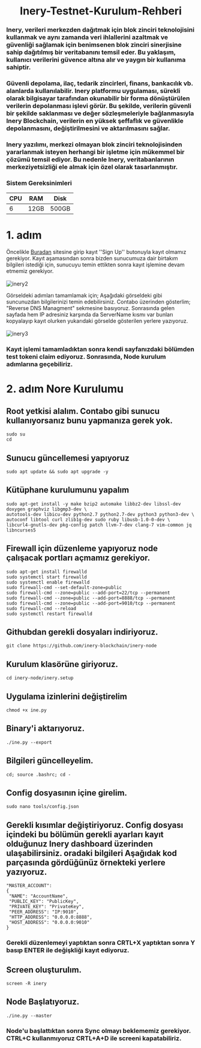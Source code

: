 
<h1 align="center">Inery-Testnet-Kurulum-Rehberi


### Inery, verileri merkezden dağıtmak için blok zinciri teknolojisini kullanmak ve aynı zamanda veri ihlallerini azaltmak ve güvenliği sağlamak için benimsenen blok zinciri sinerjisine sahip dağıtılmış bir veritabanını temsil eder. Bu yaklaşım, kullanıcı verilerini güvence altına alır ve yaygın bir kullanıma sahiptir.

### Güvenli depolama, ilaç, tedarik zincirleri, finans, bankacılık vb. alanlarda kullanılabilir. Inery platformu uygulaması, sürekli olarak bilgisayar tarafından okunabilir bir forma dönüştürülen verilerin depolanması işlevi görür. Bu şekilde, verilerin güvenli bir şekilde saklanması ve değer sözleşmeleriyle bağlanmasıyla Inery Blockchain, verilerin en yüksek şeffaflık ve güvenlikle depolanmasını, değiştirilmesini ve aktarılmasını sağlar.

### Inery yazılımı, merkezi olmayan blok zinciri teknolojisinden yararlanmak isteyen herhangi bir işletme için mükemmel bir çözümü temsil ediyor. Bu nedenle Inery, veritabanlarının merkeziyetsizliği ele almak için özel olarak tasarlanmıştır.

### Sistem Gereksinimleri 

|CPU | RAM  | Disk  | 
|----|------|----------|
|   6| 12GB  | 500GB    |

 
  
  # 1. adım
Öncelikle [Buradan](https://testnet.inery.io/dashboard/) sitesine girip kayıt ''Sign Up'' butonuyla kayıt olmamız gerekiyor. Kayıt aşamasından sonra bizden sunucumuza dair birtakım bilgileri istediği için, sunucuyu temin ettikten sonra kayıt işlemine devam etmemiz gerekiyor.
<br/><br>
![inery2](https://user-images.githubusercontent.com/111747226/199738064-451761ea-99cc-4250-8cdf-bcbcbc2aa463.png)

  Görseldeki adımları tamamlamak için; Aşağıdaki görseldeki gibi suncunuzdan bilgilerinizi temin edebilirsiniz. Contabo üzerinden gösterlim; "Reverse DNS Managment" sekmesine basıyoruz. Sonrasında gelen sayfada hem IP adresiniz karşında da ServerName kısmı var bunları kopyalayıp kayıt olurken yukarıdaki görselde gösterilen yerlere yazıyoruz.
 <br/><br> 
 ![inery3](https://user-images.githubusercontent.com/111747226/199739053-1e982aef-64ef-4843-9f26-ce4719e9da2c.png)
 
 ### Kayıt işlemi tamamladıktan sonra kendi sayfanızdaki bölümden test tokeni claim ediyoruz. Sonrasında, Node kurulum adımlarına geçebiliriz.
 
   # 2. adım Nore Kurulumu
   
  ## Root yetkisi alalım. Contabo gibi sunucu kullanıyorsanız bunu yapmanıza gerek yok.
  ```
  sudo su
  cd
  ```
  
 ## Sunucu güncellemesi yapıyoruz 
  
  ```
 sudo apt update && sudo apt upgrade -y
  ```
  
 ## Kütüphane kurulumunu yapalım
  
 ```
sudo apt-get install -y make bzip2 automake libbz2-dev libssl-dev doxygen graphviz libgmp3-dev \
autotools-dev libicu-dev python2.7 python2.7-dev python3 python3-dev \
autoconf libtool curl zlib1g-dev sudo ruby libusb-1.0-0-dev \
libcurl4-gnutls-dev pkg-config patch llvm-7-dev clang-7 vim-common jq libncurses5
 ```
 
## Firewall için düzenleme yapıyoruz node çalışacak portları açmamız gerekiyor.
   ```
sudo apt-get install firewalld 
sudo systemctl start firewalld 
sudo systemctl enable firewalld 
sudo firewall-cmd --set-default-zone=public 
sudo firewall-cmd --zone=public --add-port=22/tcp --permanent 
sudo firewall-cmd --zone=public --add-port=8888/tcp --permanent 
sudo firewall-cmd --zone=public --add-port=9010/tcp --permanent 
sudo firewall-cmd --reload 
sudo systemctl restart firewalld
 ```
 ## Githubdan gerekli dosyaları indiriyoruz.
   ```
git clone https://github.com/inery-blockchain/inery-node
 ```
## Kurulum klasörüne giriyoruz.
   ```
cd inery-node/inery.setup
 ```
## Uygulama izinlerini değiştirelim
   ```
chmod +x ine.py
 ``` 
## Binary'i aktarıyoruz.
   ```
./ine.py --export
 ``` 
## Bilgileri güncelleyelim.
   ```
cd; source .bashrc; cd -
 ``` 
## Config dosyasının içine girelim.
   ```
sudo nano tools/config.json
 ``` 
## Gerekli kısımlar değiştiriyoruz. Config dosyası içindeki bu bölümün gerekli ayarları kayıt olduğunuz Inery dashboard üzerinden ulaşabilirsiniz. oradaki bilgileri Aşağıdak kod parçasında gördüğünüz örnekteki yerlere yazıyoruz. 
   ```
"MASTER_ACCOUNT":
{
    "NAME": "AccountName",
    "PUBLIC_KEY": "PublicKey",
    "PRIVATE_KEY": "PrivateKey",
    "PEER_ADDRESS": "IP:9010",
    "HTTP_ADDRESS": "0.0.0.0:8888",
    "HOST_ADDRESS": "0.0.0.0:9010"
}
 ``` 
 ### Gerekli düzenlemeyi yaptıktan sonra CRTL+X yaptıktan sonra Y basıp ENTER ile değişkliği kayıt ediyoruz.
 
## Screen oluşturulım.
   ```
screen -R inery
 ```
## Node Başlatıyoruz.
   ```
./ine.py --master
 ```
 ### Node'u başlattıktan sonra Sync olmayı beklememiz gerekiyor. CTRL+C kullanmıyoruz CRTL+A+D ile screeni kapatabiliriz.

